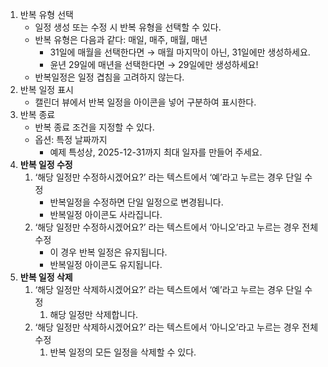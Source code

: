 1. 반복 유형 선택
    - 일정 생성 또는 수정 시 반복 유형을 선택할 수 있다.
    - 반복 유형은 다음과 같다: 매일, 매주, 매월, 매년
        - 31일에 매월을 선택한다면 → 매월 마지막이 아닌, 31일에만 생성하세요.
        - 윤년 29일에 매년을 선택한다면 → 29일에만 생성하세요!
    - 반복일정은 일정 겹침을 고려하지 않는다.
2. 반복 일정 표시
    - 캘린더 뷰에서 반복 일정을 아이콘을 넣어 구분하여 표시한다.
3. 반복 종료
    - 반복 종료 조건을 지정할 수 있다.
    - 옵션: 특정 날짜까지
        - 예제 특성상, 2025-12-31까지 최대 일자를 만들어 주세요.
4. **반복 일정 수정**
    1. ‘해당 일정만 수정하시겠어요?’ 라는 텍스트에서 ‘예’라고 누르는 경우 단일 수정
       * 반복일정을 수정하면 단일 일정으로 변경됩니다.
       * 반복일정 아이콘도 사라집니다.
    2. ‘해당 일정만 수정하시겠어요?’ 라는 텍스트에서 ‘아니오’라고 누르는 경우 전체 수정
       * 이 경우 반복 일정은 유지됩니다.
       * 반복일정 아이콘도 유지됩니다.
5. **반복 일정 삭제**
    1. ‘해당 일정만 삭제하시겠어요?’ 라는 텍스트에서 ‘예’라고 누르는 경우 단일 수정
        1. 해당 일정만 삭제합니다.
    2. ‘해당 일정만 삭제하시겠어요?’ 라는 텍스트에서 ‘아니오’라고 누르는 경우 전체 수정
        1. 반복 일정의 모든 일정을 삭제할 수 있다.